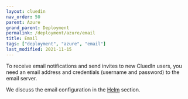 ```yaml
---
layout: cluedin
nav_order: 50
parent: Azure
grand_parent: Deployment
permalink: /deployment/azure/email
title: Email
tags: ["deployment", "azure", "email"]
last_modified: 2021-11-15
---
```


To receive email notifications and send invites to new CluedIn users, you need an email address and credentials (username and password) to the email server.

We discuss the email configuration in the [Helm](./helm) section.